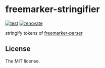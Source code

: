 # freemarker-stringifier

[![test](https://github.com/sasaplus1/freemarker-stringifier/workflows/test/badge.svg)](https://github.com/sasaplus1/freemarker-stringifier/actions?query=workflow%3Atest)
[![renovate](https://badges.renovateapi.com/github/sasaplus1/freemarker-stringifier)](https://renovatebot.com)

stringify tokens of [freemarker-parser](https://github.com/armano2/freemarker-parser)

## License

The MIT license.
